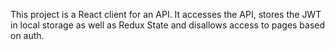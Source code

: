 This project is a React client for an API. It accesses the API, stores the JWT in local storage as well as Redux State and disallows access to pages based on auth.